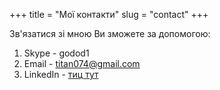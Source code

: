 +++
title = "Мої контакти"
slug = "contact"
+++

Зв'язатися зі мною Ви зможете за допомогою:

1. Skype - godod1
2. Email - [titan074@gmail.com](mailto:titan074@gmail.com)
3. LinkedIn - [тиц тут](https://www.linkedin.com/in/denys-tovstohan-22545450/)